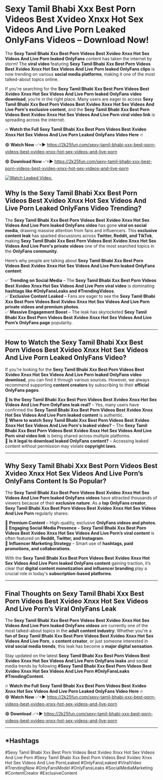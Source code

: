 # Sexy Tamil Bhabi Xxx Best Porn Videos Best Xvideo Xnxx Hot Sex Videos And Live Porn Leaked OnlyFans Videos – Download Now!

The **Sexy Tamil Bhabi Xxx Best Porn Videos Best Xvideo Xnxx Hot Sex Videos And Live Porn leaked OnlyFans** content has taken the internet by storm! The **viral video** featuring **Sexy Tamil Bhabi Xxx Best Porn Videos Best Xvideo Xnxx Hot Sex Videos And Live Porn leaked OnlyFans clips** is now trending on various **social media platforms**, making it one of the most talked-about topics online.  

If you're searching for the **Sexy Tamil Bhabi Xxx Best Porn Videos Best Xvideo Xnxx Hot Sex Videos And Live Porn leaked OnlyFans video download**, you’re in the right place. Many users are eager to access **Sexy Tamil Bhabi Xxx Best Porn Videos Best Xvideo Xnxx Hot Sex Videos And Live Porn's exclusive content**, and the **Sexy Tamil Bhabi Xxx Best Porn Videos Best Xvideo Xnxx Hot Sex Videos And Live Porn viral video link** is spreading across the internet.  

🔥 **Watch the Full Sexy Tamil Bhabi Xxx Best Porn Videos Best Xvideo Xnxx Hot Sex Videos And Live Porn Leaked OnlyFans Video Here** 🔥  

🟢 **Watch Now** ✅=► https://2k25fun.com/sexy-tamil-bhabi-xxx-best-porn-videos-best-xvideo-xnxx-hot-sex-videos-and-live-porn

🟢 **Download Now** ✅=► https://2k25fun.com/sexy-tamil-bhabi-xxx-best-porn-videos-best-xvideo-xnxx-hot-sex-videos-and-live-porn

[![Watch Leaked Video.](https://miro.medium.com/v2/resize:fit:828/format:webp/1*cilzJN44JGOrTw9NJCrNHA.gif "Watch Leaked Video")](https://2k25fun.com/sexy-tamil-bhabi-xxx-best-porn-videos-best-xvideo-xnxx-hot-sex-videos-and-live-porn)

## **Why Is the Sexy Tamil Bhabi Xxx Best Porn Videos Best Xvideo Xnxx Hot Sex Videos And Live Porn Leaked OnlyFans Video Trending?**  

The **Sexy Tamil Bhabi Xxx Best Porn Videos Best Xvideo Xnxx Hot Sex Videos And Live Porn leaked OnlyFans video** has gone **viral on social media**, drawing massive attention from fans and influencers. This **exclusive content leak** has sparked discussions across **Twitter, Reddit, and TikTok**, making **Sexy Tamil Bhabi Xxx Best Porn Videos Best Xvideo Xnxx Hot Sex Videos And Live Porn's private videos** one of the most searched topics in the **OnlyFans community**.  

Here’s why people are talking about **Sexy Tamil Bhabi Xxx Best Porn Videos Best Xvideo Xnxx Hot Sex Videos And Live Porn leaked OnlyFans content**:  

✅ **Trending on Social Media** – The **Sexy Tamil Bhabi Xxx Best Porn Videos Best Xvideo Xnxx Hot Sex Videos And Live Porn viral video** is dominating **hashtags like #OnlyFansLeaks and #TrendingVideos**.  
✅ **Exclusive Content Leaked** – Fans are eager to see the **Sexy Tamil Bhabi Xxx Best Porn Videos Best Xvideo Xnxx Hot Sex Videos And Live Porn private videos and premium photos**.  
✅ **Massive Engagement Boost** – The leak has skyrocketed **Sexy Tamil Bhabi Xxx Best Porn Videos Best Xvideo Xnxx Hot Sex Videos And Live Porn’s OnlyFans page** popularity.  

---

## **How to Watch the Sexy Tamil Bhabi Xxx Best Porn Videos Best Xvideo Xnxx Hot Sex Videos And Live Porn Leaked OnlyFans Video?**  

If you're looking for the **Sexy Tamil Bhabi Xxx Best Porn Videos Best Xvideo Xnxx Hot Sex Videos And Live Porn leaked OnlyFans video download**, you can find it through various sources. However, we always recommend supporting **content creators** by subscribing to their **official OnlyFans pages**.  

🔹 **Is the Sexy Tamil Bhabi Xxx Best Porn Videos Best Xvideo Xnxx Hot Sex Videos And Live Porn OnlyFans leak real?** – Yes, many users have confirmed the **Sexy Tamil Bhabi Xxx Best Porn Videos Best Xvideo Xnxx Hot Sex Videos And Live Porn leaked content** is authentic.  
🔹 **Where to watch Sexy Tamil Bhabi Xxx Best Porn Videos Best Xvideo Xnxx Hot Sex Videos And Live Porn's leaked video?** – The **Sexy Tamil Bhabi Xxx Best Porn Videos Best Xvideo Xnxx Hot Sex Videos And Live Porn viral video link** is being shared across multiple platforms.  
🔹 **Is it legal to download leaked OnlyFans content?** – Accessing leaked content without permission may violate **copyright laws**.  

---

## **Why Sexy Tamil Bhabi Xxx Best Porn Videos Best Xvideo Xnxx Hot Sex Videos And Live Porn’s OnlyFans Content Is So Popular?**  

The **Sexy Tamil Bhabi Xxx Best Porn Videos Best Xvideo Xnxx Hot Sex Videos And Live Porn leaked OnlyFans videos** have attracted thousands of viewers because of their **exclusive nature**. As a **top OnlyFans creator**, **Sexy Tamil Bhabi Xxx Best Porn Videos Best Xvideo Xnxx Hot Sex Videos And Live Porn** regularly shares:  

📌 **Premium Content** – High-quality, exclusive **OnlyFans videos and photos**.  
📌 **Engaging Social Media Presence** – **Sexy Tamil Bhabi Xxx Best Porn Videos Best Xvideo Xnxx Hot Sex Videos And Live Porn’s viral content** is often featured on **Reddit, Twitter, and Instagram**.  
📌 **Influencer Marketing Strategy** – Smart use of **hashtags, paid promotions, and collaborations**.  

With the **Sexy Tamil Bhabi Xxx Best Porn Videos Best Xvideo Xnxx Hot Sex Videos And Live Porn leaked OnlyFans content** gaining traction, it’s clear that **digital content monetization and influencer branding** play a crucial role in today's **subscription-based platforms**.  

---

## **Final Thoughts on Sexy Tamil Bhabi Xxx Best Porn Videos Best Xvideo Xnxx Hot Sex Videos And Live Porn’s Viral OnlyFans Leak**  

The **Sexy Tamil Bhabi Xxx Best Porn Videos Best Xvideo Xnxx Hot Sex Videos And Live Porn leaked OnlyFans videos** are currently one of the most talked-about topics in the **adult content industry**. Whether you're a **fan of Sexy Tamil Bhabi Xxx Best Porn Videos Best Xvideo Xnxx Hot Sex Videos And Live Porn**, a **content creator**, or just someone interested in **viral social media trends**, this leak has become a **major digital sensation**.  

Stay updated on the latest **Sexy Tamil Bhabi Xxx Best Porn Videos Best Xvideo Xnxx Hot Sex Videos And Live Porn OnlyFans leaks** and social media trends by following **#Sexy Tamil Bhabi Xxx Best Porn Videos Best Xvideo Xnxx Hot Sex Videos And Live Porn #OnlyFansLeaks #TrendingContent**.  

🔥 **Watch the Full Sexy Tamil Bhabi Xxx Best Porn Videos Best Xvideo Xnxx Hot Sex Videos And Live Porn Leaked OnlyFans Video Here** 🔥  
🟢 **Watch Now** ✅=► https://2k25fun.com/sexy-tamil-bhabi-xxx-best-porn-videos-best-xvideo-xnxx-hot-sex-videos-and-live-porn

🟢 **Download** ✅=► https://2k25fun.com/sexy-tamil-bhabi-xxx-best-porn-videos-best-xvideo-xnxx-hot-sex-videos-and-live-porn

---

## *Hashtags
#Sexy Tamil Bhabi Xxx Best Porn Videos Best Xvideo Xnxx Hot Sex Videos And Live Porn #Sexy Tamil Bhabi Xxx Best Porn Videos Best Xvideo Xnxx Hot Sex Videos And Live PornLeaked #OnlyFansLeaked #ViralVideo #TrendingNow #OnlyFansModel #OnlyFansLeaks #SocialMediaMarketing #ContentCreator #ExclusiveContent  